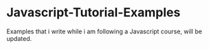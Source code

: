 # Javascript-Tutorial-Examples
 Examples that i write while i am following a Javascript course, will be updated.

